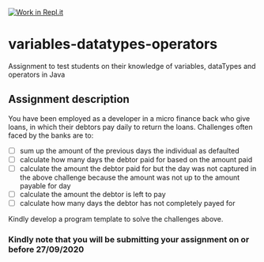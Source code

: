 [![Work in Repl.it](https://classroom.github.com/assets/work-in-replit-14baed9a392b3a25080506f3b7b6d57f295ec2978f6f33ec97e36a161684cbe9.svg)](https://classroom.github.com/online_ide?assignment_repo_id=3210094&assignment_repo_type=AssignmentRepo)
# variables-datatypes-operators
Assignment to test students on their knowledge of variables, dataTypes and operators in Java

## Assignment description
You have been employed as a developer in a micro finance back who give loans, in which their debtors pay daily to return the loans. 
Challenges often faced by the banks are to:
- [ ] sum up the amount of the previous days the individual as defaulted
- [ ] calculate how many days the debtor paid for based on the amount paid
- [ ] calculate the amount the debtor paid for but the day was not captured in the above challenge because the amount was not up to the amount payable for day  
- [ ] calculate the amount the debtor is left to pay
- [ ] calculate how many days the debtor has not completely payed for

Kindly develop a program template to solve the challenges above.

### Kindly note that you will be submitting your assignment on or before 27/09/2020
